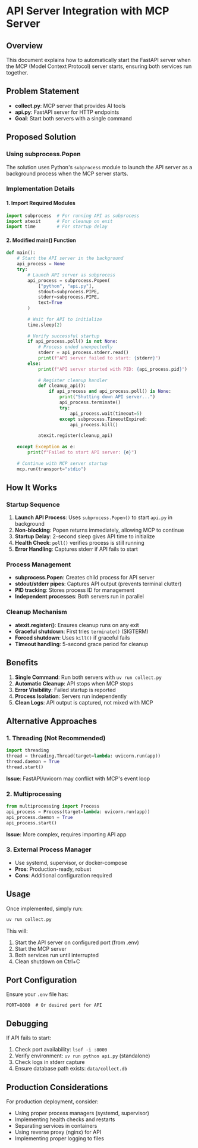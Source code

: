 # API Server Integration with MCP Server

## Overview
This document explains how to automatically start the FastAPI server when the MCP (Model Context Protocol) server starts, ensuring both services run together.

## Problem Statement
- **collect.py**: MCP server that provides AI tools
- **api.py**: FastAPI server for HTTP endpoints
- **Goal**: Start both servers with a single command

## Proposed Solution

### Using subprocess.Popen
The solution uses Python's `subprocess` module to launch the API server as a background process when the MCP server starts.

### Implementation Details

#### 1. Import Required Modules
```python
import subprocess  # For running API as subprocess
import atexit      # For cleanup on exit
import time        # For startup delay
```

#### 2. Modified main() Function
```python
def main():
    # Start the API server in the background
    api_process = None
    try:
        # Launch API server as subprocess
        api_process = subprocess.Popen(
            ["python", "api.py"],
            stdout=subprocess.PIPE,
            stderr=subprocess.PIPE,
            text=True
        )
        
        # Wait for API to initialize
        time.sleep(2)
        
        # Verify successful startup
        if api_process.poll() is not None:
            # Process ended unexpectedly
            stderr = api_process.stderr.read()
            print(f"API server failed to start: {stderr}")
        else:
            print(f"API server started with PID: {api_process.pid}")
            
            # Register cleanup handler
            def cleanup_api():
                if api_process and api_process.poll() is None:
                    print("Shutting down API server...")
                    api_process.terminate()
                    try:
                        api_process.wait(timeout=5)
                    except subprocess.TimeoutExpired:
                        api_process.kill()
            
            atexit.register(cleanup_api)
    
    except Exception as e:
        print(f"Failed to start API server: {e}")
    
    # Continue with MCP server startup
    mcp.run(transport="stdio")
```

## How It Works

### Startup Sequence
1. **Launch API Process**: Uses `subprocess.Popen()` to start `api.py` in background
2. **Non-blocking**: Popen returns immediately, allowing MCP to continue
3. **Startup Delay**: 2-second sleep gives API time to initialize
4. **Health Check**: `poll()` verifies process is still running
5. **Error Handling**: Captures stderr if API fails to start

### Process Management
- **subprocess.Popen**: Creates child process for API server
- **stdout/stderr pipes**: Captures API output (prevents terminal clutter)
- **PID tracking**: Stores process ID for management
- **Independent processes**: Both servers run in parallel

### Cleanup Mechanism
- **atexit.register()**: Ensures cleanup runs on any exit
- **Graceful shutdown**: First tries `terminate()` (SIGTERM)
- **Forced shutdown**: Uses `kill()` if graceful fails
- **Timeout handling**: 5-second grace period for cleanup

## Benefits

1. **Single Command**: Run both servers with `uv run collect.py`
2. **Automatic Cleanup**: API stops when MCP stops
3. **Error Visibility**: Failed startup is reported
4. **Process Isolation**: Servers run independently
5. **Clean Logs**: API output is captured, not mixed with MCP

## Alternative Approaches

### 1. Threading (Not Recommended)
```python
import threading
thread = threading.Thread(target=lambda: uvicorn.run(app))
thread.daemon = True
thread.start()
```
**Issue**: FastAPI/uvicorn may conflict with MCP's event loop

### 2. Multiprocessing
```python
from multiprocessing import Process
api_process = Process(target=lambda: uvicorn.run(app))
api_process.daemon = True
api_process.start()
```
**Issue**: More complex, requires importing API app

### 3. External Process Manager
- Use systemd, supervisor, or docker-compose
- **Pros**: Production-ready, robust
- **Cons**: Additional configuration required

## Usage

Once implemented, simply run:
```bash
uv run collect.py
```

This will:
1. Start the API server on configured port (from .env)
2. Start the MCP server
3. Both services run until interrupted
4. Clean shutdown on Ctrl+C

## Port Configuration
Ensure your `.env` file has:
```
PORT=8000  # Or desired port for API
```

## Debugging

If API fails to start:
1. Check port availability: `lsof -i :8000`
2. Verify environment: `uv run python api.py` (standalone)
3. Check logs in stderr capture
4. Ensure database path exists: `data/collect.db`

## Production Considerations

For production deployment, consider:
- Using proper process managers (systemd, supervisor)
- Implementing health checks and restarts
- Separating services in containers
- Using reverse proxy (nginx) for API
- Implementing proper logging to files